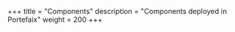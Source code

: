 +++
title = "Components"
description = "Components deployed in Portefaix"
weight = 200
+++

<!--

* 10 - flux
* 20 - ingress-controllers
* 30 - monitoring
* 40 - logging
* 50 - tracing
* 60 - storage
* 70 - identity

* 100 - dns
* 110 - cert-manager

* 200 - linkerd

* 300 - security
* 400 - chaos-mesh
* 410 - litmus-chaos
* 430 - kyvrno

-->
